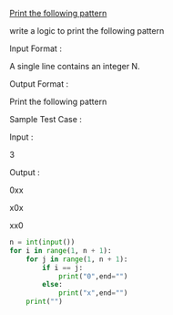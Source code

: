 [Print the following pattern](https://thecodemind.io/app/discription.php?pageCategory=c3pzTm1NaHFsYWVCeFpGMVpkTDloZz09&Tid=WlpUM09ZdklYSzU5ZUxoRENBREdmQT09&Pid=dnpxQ2NyUHBTMjE0Z28xbzFnNHNPZz09&Course=eUdCU2wyQVJUZGx4TjltZnFMNEtyZz09&Technology=L2RYTEdBRUMwdnh0Uzh5N0NlMU1iUT09&Topic=aFBtaDFLWFNhWHgrSGxzTGRjVDRWQT09) 

 write a logic to print the following pattern

Input Format :

A single line contains an integer N.

Output Format :

Print the following pattern

Sample Test Case :

Input :

3

Output :

0xx

x0x

xx0

```python
n = int(input())
for i in range(1, n + 1):
    for j in range(1, n + 1):
        if i == j:
            print("0",end="")
        else:
            print("x",end="")
    print("")
